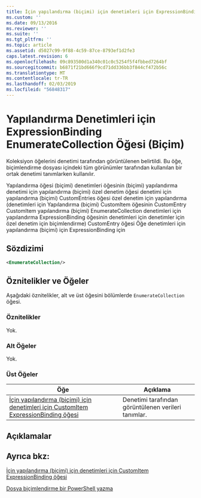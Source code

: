 ```yaml
---
title: İçin yapılandırma (biçimi) için denetimleri için ExpressionBinding EnumerateCollection öğesi | Microsoft Docs
ms.custom: ''
ms.date: 09/13/2016
ms.reviewer: ''
ms.suite: ''
ms.tgt_pltfrm: ''
ms.topic: article
ms.assetid: d5027c99-9f88-4c59-87ce-8793ef1d2fe3
caps.latest.revision: 6
ms.openlocfilehash: 09c893500d1a340c01c0c5254f5f4fbbed7264bf
ms.sourcegitcommit: b6871f21bd666f9cd71dd336bb3f844cf472b56c
ms.translationtype: MT
ms.contentlocale: tr-TR
ms.lasthandoff: 02/03/2019
ms.locfileid: "56848317"
---
```

# <a name="enumeratecollection-element-for-expressionbinding-for-controls-for-configuration-format"></a>Yapılandırma Denetimleri için ExpressionBinding EnumerateCollection Öğesi (Biçim)

Koleksiyon öğelerini denetimi tarafından görüntülenen belirtildi. Bu öğe, biçimlendirme dosyası içindeki tüm görünümler tarafından kullanılan bir ortak denetimi tanımlarken kullanılır.

Yapılandırma öğesi (biçimi) denetimleri öğesinin (biçimi) yapılandırma denetimi için yapılandırma (biçimi) özel denetim öğesi denetimi için yapılandırma (biçimi) CustomEntries öğesi özel denetim için yapılandırma (denetimleri için Yapılandırma (biçimi) CustomItem öğesinin CustomEntry CustomItem yapılandırma (biçimi) EnumerateCollection denetimleri için yapılandırma ExpressionBinding öğesinin denetimleri için denetimler için özel denetim için biçimlendirme) CustomEntry öğesi Öğe denetimleri için yapılandırma (biçimi) için ExpressionBinding için

## <a name="syntax"></a>Sözdizimi

```xml
<EnumerateCollection/>
```

## <a name="attributes-and-elements"></a>Öznitelikler ve Öğeler

Aşağıdaki öznitelikler, alt ve üst öğesini bölümlerde `EnumerateCollection` öğesi.

### <a name="attributes"></a>Öznitelikler

Yok.

### <a name="child-elements"></a>Alt Öğeler

Yok.

### <a name="parent-elements"></a>Üst Öğeler

|Öğe|Açıklama|
|-------------|-----------------|
|[İçin yapılandırma (biçimi) için denetimleri için CustomItem ExpressionBinding öğesi](./expressionbinding-element-for-customitem-for-controls-for-configuration-format.md)|Denetimi tarafından görüntülenen verileri tanımlar.|

## <a name="remarks"></a>Açıklamalar

## <a name="see-also"></a>Ayrıca bkz:

[İçin yapılandırma (biçimi) için denetimleri için CustomItem ExpressionBinding öğesi](./expressionbinding-element-for-customitem-for-controls-for-configuration-format.md)

[Dosya biçimlendirme bir PowerShell yazma](./writing-a-powershell-formatting-file.md)
